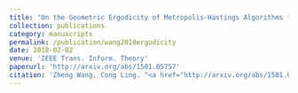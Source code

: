 ```yaml
---
title: "On the Geometric Ergodicity of Metropolis-Hastings Algorithms for Lattice Gaussian Sampling"
collection: publications
category: manuscripts
permalink: /publication/wang2018ergodicity
date: 2018-02-02
venue: 'IEEE Trans. Inform. Theory'
paperurl: 'http://arxiv.org/abs/1501.05757'
citation: 'Zheng Wang, Cong Ling. "<a href="http://arxiv.org/abs/1501.05757">On the Geometric Ergodicity of Metropolis-Hastings Algorithms for Lattice Gaussian Sampling</a>", <i>IEEE Trans. Inform. Theory</i>, vol. 64, no. 2, pp. 738-751, Feb. 2018.'
---
```

